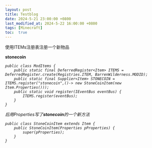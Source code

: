 ```yaml
---
layout: post
title: Testblog
date: 2024-5-21 23:00:00 +0800
last_modified_at: 2024-5-22 16:00:00 +0800
tags: [Minecraft]
toc:  true
---
```

使用ITEMs注册表注册一个新物品

**stonecoin**
    <em>
    
    public class ModItems {
        public static final DeferredRegister<Item> ITEMS = DeferredRegister.create(Registries.ITEM, BarrenWilderness.MODID);
        public static final Supplier<Item> STONECOIN = ITEMS.register("stonecoin",()-> new StoneCoinItem(new Item.Properties()));
        public static void register(IEventBus eventBus) {
            ITEMS.register(eventBus);
        }
    }

后用Properties写了**stonecoin**的一个新方法

    public class StoneCoinItem extends Item {
        public StoneCoinItem(Properties pProperties) {
            super(pProperties);
        }
    }

